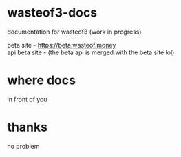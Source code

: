 # wasteof3-docs
documentation for wasteof3 (work in progress)

beta site - https://beta.wasteof.money<br/>
api beta site - (the beta api is merged with the beta site lol)

# where docs
in front of you

# thanks
no problem
